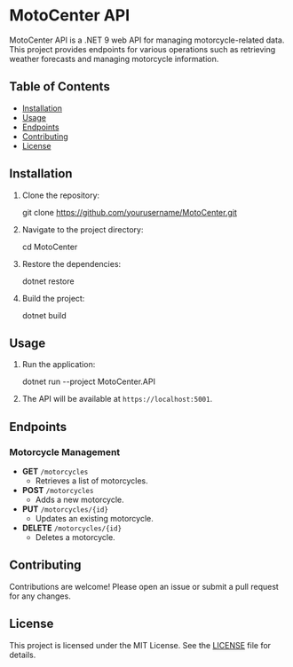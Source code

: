 
# MotoCenter API

MotoCenter API is a .NET 9 web API for managing motorcycle-related data. This project provides endpoints for various operations such as retrieving weather forecasts and managing motorcycle information.

## Table of Contents

- [Installation](#installation)
- [Usage](#usage)
- [Endpoints](#endpoints)
- [Contributing](#contributing)
- [License](#license)

## Installation

1. Clone the repository:

    git clone https://github.com/yourusername/MotoCenter.git

2. Navigate to the project directory:

    cd MotoCenter

3. Restore the dependencies:

    dotnet restore

4. Build the project:

    dotnet build

## Usage

1. Run the application:

    dotnet run --project MotoCenter.API

2. The API will be available at `https://localhost:5001`.

## Endpoints

### Motorcycle Management

- **GET** `/motorcycles`
    - Retrieves a list of motorcycles.
- **POST** `/motorcycles`
    - Adds a new motorcycle.
- **PUT** `/motorcycles/{id}`
    - Updates an existing motorcycle.
- **DELETE** `/motorcycles/{id}`
    - Deletes a motorcycle.

## Contributing

Contributions are welcome! Please open an issue or submit a pull request for any changes.

## License

This project is licensed under the MIT License. See the [LICENSE](LICENSE) file for details.
